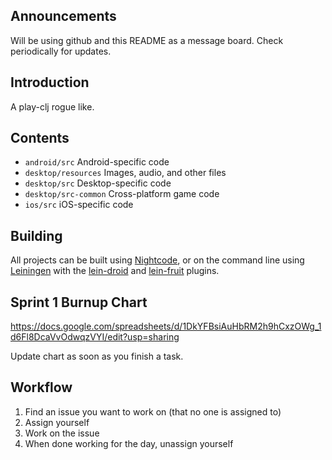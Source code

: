 ## Announcements

Will be using github and this README as a message board. Check periodically for updates.

## Introduction

A play-clj rogue like.

## Contents

* `android/src` Android-specific code
* `desktop/resources` Images, audio, and other files
* `desktop/src` Desktop-specific code
* `desktop/src-common` Cross-platform game code
* `ios/src` iOS-specific code

## Building

All projects can be built using [Nightcode](https://nightcode.info/), or on the command line using [Leiningen](https://github.com/technomancy/leiningen) with the [lein-droid](https://github.com/clojure-android/lein-droid) and [lein-fruit](https://github.com/oakes/lein-fruit) plugins.

## Sprint 1 Burnup Chart

https://docs.google.com/spreadsheets/d/1DkYFBsiAuHbRM2h9hCxzOWg_1d6Fl8DcaVvOdwqzVYI/edit?usp=sharing

Update chart as soon as you finish a task.

## Workflow

1. Find an issue you want to work on (that no one is assigned to)
2. Assign yourself
3. Work on the issue
4. When done working for the day, unassign yourself
